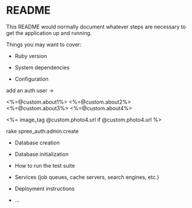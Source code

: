 # README


This README would normally document whatever steps are necessary to get the
application up and running.

Things you may want to cover:

* Ruby version

* System dependencies

* Configuration

 add an auth user ->

<%=@custom.about1%>
<%=@custom.about2%>
<%=@custom.about3%>
<%=@custom.about4%>

<%= image_tag @custom.photo4.url if @custom.photo4.url %>


 rake spree_auth:admin:create

* Database creation

* Database initialization

* How to run the test suite

* Services (job queues, cache servers, search engines, etc.)

* Deployment instructions

* ...
